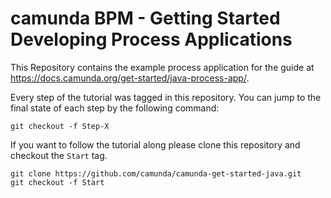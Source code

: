 # camunda BPM - Getting Started Developing Process Applications

This Repository contains the example process application for the guide at https://docs.camunda.org/get-started/java-process-app/.

Every step of the tutorial was tagged in this repository. You can jump to the final state of each step
by the following command:

```
git checkout -f Step-X
```

If you want to follow the tutorial along please clone this repository and checkout the `Start` tag.

```
git clone https://github.com/camunda/camunda-get-started-java.git
git checkout -f Start
```
